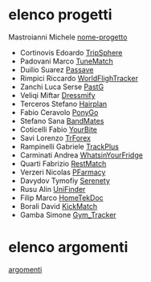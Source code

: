 # elenco progetti

Mastroianni Michele [nome-progetto](template.md)
- Cortinovis Edoardo [TripSphere](TripSphere.md)
- Padovani Marco [TuneMatch](TuneMatch.md)
- Duilio Suarez [Passave](Passave.md)
- Rimpici Riccardo [WorldFlighTracker](WorldFlighTracker.md)
- Zanchi Luca Serse [PastG](PastG.md)
- Veliqi Miftar [Dressmify](Dressmify.md)
- Terceros Stefano [Hairplan](HairPlan.md)
- Fabio Ceravolo [PonyGo](PonyGo.md)
- Stefano Sana [BandMates](bandmates.md)
- Coticelli Fabio [YourBite](YourBite.md)
- Savi Lorenzo [TrForex](TrForex.md)
- Rampinelli Gabriele [TrackPlus](TrackPlus.md)
- Carminati Andrea [WhatsinYourFridge](WYF.md)
- Quarti Fabrizio [RestMatch](RestMatch.md)
- Verzeri Nicolas [PFarmacy](PFarmacy.md)
- Davydov Tymofiy [Serenety](Serenety.md)
- Rusu Alin [UniFinder](UniFinder.md)
- Filip Marco [HomeTekDoc](HomeTekDoc.md)
- Borali David [KickMatch](KickMatch.md)
- Gamba Simone [Gym_Tracker](Gym_Tracker.md)

# elenco argomenti
[argomenti](argomenti.md)
